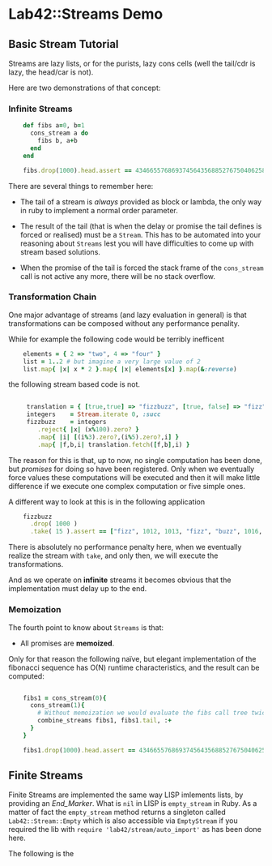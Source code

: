 # Lab42::Streams Demo

## Basic Stream Tutorial

Streams are lazy lists, or for the purists, lazy cons cells (well the tail/cdr is lazy, the head/car is not).

Here are two demonstrations of that concept:

### Infinite Streams

```ruby
    def fibs a=0, b=1
      cons_stream a do
        fibs b, a+b
      end
    end 

    fibs.drop(1000).head.assert == 43466557686937456435688527675040625802564660517371780402481729089536555417949051890403879840079255169295922593080322634775209689623239873322471161642996440906533187938298969649928516003704476137795166849228875
```

There are several things to remember here:

* The tail of a stream is *always* provided as block or lambda, the only way in ruby to
implement a normal order parameter.

* The result of the tail (that is when the delay or promise the tail defines is forced or realised)
must be a `Stream`. This has to be automated into your reasoning about `Streams` lest you will
have difficulties to come up with stream based solutions.

* When the promise of the tail is forced the stack frame of the `cons_stream` call is not active
any more, there will be no stack overflow.


### Transformation Chain

One major advantage of streams (and lazy evaluation in general) is that transformations can be composed without any performance penality.

While for example the following code would be terribly inefficent

```ruby
    elements = { 2 => "two", 4 => "four" }
    list = 1..2 # but imagine a very large value of 2
    list.map{ |x| x * 2 }.map{ |x| elements[x] }.map(&:reverse)
```

the following stream based code is not.

```ruby
  
     translation = { [true,true] => "fizzbuzz", [true, false] => "fizz", [false, true] => "buzz" }
     integers    = Stream.iterate 0, :succ
     fizzbuzz    = integers
        .reject{ |x| (x%100).zero? }
        .map{ |i| [(i%3).zero?,(i%5).zero?,i] }
        .map{ |f,b,i| translation.fetch([f,b],i) }
```

The reason for this is that, up to now, no single computation has been done, but _promises_ for doing so
have been registered. Only when we eventually force values these computations will be executed and then
it will make little difference if we execute one complex computation or five simple ones.


A different way to look at this is in the following application

```ruby
    fizzbuzz
      .drop( 1000 )
      .take( 15 ).assert == ["fizz", 1012, 1013, "fizz", "buzz", 1016, "fizz", 1018, 1019, "fizzbuzz", 1021, 1022, "fizz", 1024, "buzz"]
```


There is absolutely no performance penalty here, when we eventually realize the stream with `take`, and only
then, we will execute the transformations.


And as we operate on **infinite** streams it becomes obvious that the implementation must delay up to the end.

### Memoization

The fourth point to know about `Streams` is that:

* All promises are **memoized**. 



Only for that reason the following naïve, but elegant implementation of the fibonacci sequence has O(N) runtime
characteristics, and the result can be computed:

```ruby

    fibs1 = cons_stream(0){
      cons_stream(1){
        # Without memoization we would evaluate the fibs call tree twice
        combine_streams fibs1, fibs1.tail, :+
      }
    }

    fibs1.drop(1000).head.assert == 43466557686937456435688527675040625802564660517371780402481729089536555417949051890403879840079255169295922593080322634775209689623239873322471161642996440906533187938298969649928516003704476137795166849228875
```


## Finite Streams

Finite Streams are implemented the same way LISP imlements lists, by providing an _End_Marker_. What is `nil` in LISP
is `empty_stream` in Ruby. As a matter of fact the `empty_stream` method returns a singleton called `Lab42::Stream::Empty` which
is also accessible via `EmptyStream` if you required the lib with `require 'lab42/stream/auto_import'` as has been done here.


The following is the
